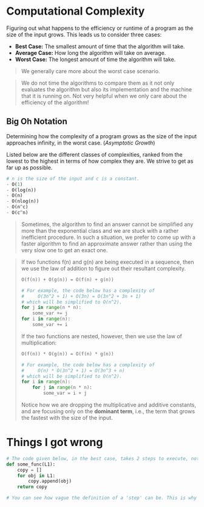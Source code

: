 # Computational Complexity
Figuring out what happens to the efficiency or runtime of a program as the size of the input grows. This leads us to consider three cases:
- **Best Case:** The smallest amount of time that the algorithm will take.
- **Average Case:** How long the algorithm will take on average.
- **Worst Case:** The longest amount of time the algorithm will take.
> We generally care more about the worst case scenario.

> We do not time the algorithms to compare them as it not only evaluates the algorithm but also its implementation and the machine that it is running on. Not very helpful when we only care about the efficiency of the algorithm!

## Big Oh Notation
Determining how the complexity of a program grows as the size of the input approaches infinity, in the worst case. (_Asymptotic Growth_)

Listed below are the different classes of complexities, ranked from the lowest to the highest in terms of how complex they are. We strive to get as far up as possible.
```python
# n is the size of the input and c is a constant.
- O(1)
- O(log(n))
- O(n)
- O(nlog(n))
- O(n^c)
- O(c^n)
```

> Sometimes, the algorithm to find an answer cannot be simplified any more than the exponential class and we are stuck with a rather inefficient procedure. In such a situation, we prefer to come up with a faster algorithm to find an approximate answer rather than using the very slow one to get an exact one.

> If two functions f(n) and g(n) are being executed in a sequence, then we use the law of addition to figure out their resultant complexity.
> ```python
> O(f(n)) + O(g(n)) = O(f(n) + g(n))
>
> # For example, the code below has a complexity of
> #     O(3n^2 + 1) + O(3n) = O(3n^2 + 3n + 1)
> # which will be simplified to O(n^2).
> for j in range(n * n):
>     some_var += j
> for i in range(n):
>     some_var += i
> ```
>
> If the two functions are nested, however, then we use the law of multiplication:
>
> ```python
> O(f(n)) * O(g(n)) = O(f(n) * g(n))
>
> # For example, the code below has a complexity of
> #     O(n) * O(3n^2 + 1) = O(3n^3 + n)
> # which will be simplified to O(n^2).
> for i in range(n):
>     for j in range(n * n):
>         some_var = i + j
> ```
>
> Notice how we are dropping the multiplicative and additive constants, and are focusing only on the **dominant term**, i.e., the term that grows the fastest with the size of the input.

# Things I got wrong
```python
# The code given below, in the best case, takes 2 steps to execute, not 3! This is because if the list L1 is empty, then the line 'for obj in L1' doesn't perform any assignments! (Weird, I know)
def some_func(L1):
    copy = []
    for obj in L1:
        copy.append(obj)
    return copy

# You can see how vague the definition of a 'step' can be. This is why we prefer the Big Oh notation over the number of operations: it preserves the analysis of how the complexity of the program grows with the size of the input, while simultaneously simplifying the process of the analysis in question.
```
